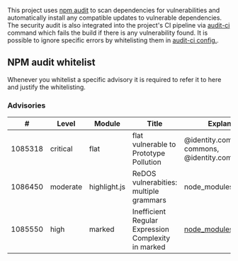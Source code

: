 This project uses [npm audit](https://docs.npmjs.com/cli/audit) to scan dependencies for vulnerabilities
and automatically install any compatible updates to vulnerable dependencies.
The security audit is also integrated into the project's CI pipeline via [audit-ci](https://github.com/IBM/audit-ci) command
which fails the build if there is any vulnerability found.
It is possible to ignore specific errors by whitelisting them in [audit-ci config.](./audit-ci.json).

## NPM audit whitelist
Whenever you whitelist a specific advisory it is required to refer it to here and justify the whitelisting.

### Advisories

| #       | Level    | Module        | Title                                                                    | Explanation                                                                                                                  |
|---------|----------|---------------|--------------------------------------------------------------------------|------------------------------------------------------------------------------------------------------------------------------|
| 1085318 | critical | flat | flat vulnerable to Prototype Pollution | @identity.com/credential-commons, @identity.com/uca |
| 1086450 | moderate | highlight.js | ReDOS vulnerabities: multiple grammars | node_modules/highlight.js |
| 1085550 | high | marked | Inefficient Regular Expression Complexity in marked | [node_modules/highlight.js](https://github.com/advisories/GHSA-5v2h-r2cx-5xgj) |